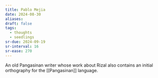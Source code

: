 ```yaml
---
title: Pablo Mejia
date: 2024-08-30
aliases: 
draft: false
tags:
  - thoughts
  - seedlings
sr-due: 2024-09-19
sr-interval: 16
sr-ease: 270
---
```

An old Pangasinan writer whose work about Rizal also contains an initial orthography for the [[Pangasinan]] language.